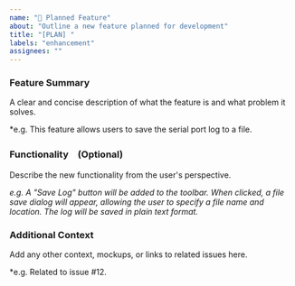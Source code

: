 ```yaml
---
name: "🚀 Planned Feature"
about: "Outline a new feature planned for development"
title: "[PLAN] "
labels: "enhancement"
assignees: ""
---
```


### Feature Summary
A clear and concise description of what the feature is and what problem it solves.

*e.g. This feature allows users to save the serial port log to a file. 

### Functionality　(Optional)
Describe the new functionality from the user's perspective.

*e.g. A "Save Log" button will be added to the toolbar. When clicked, a file save dialog will appear, allowing the user to specify a file name and location. The log will be saved in plain text format.*

### Additional Context
Add any other context, mockups, or links to related issues here.

*e.g. Related to issue #12.